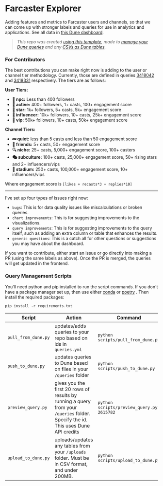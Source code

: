 # Farcaster Explorer

Adding features and metrics to Farcaster users and channels, so that we can come up with stronger labels and queries for use in analytics and applications. See all data in [this Dune dashboard](https://dune.com/ilemi/farcaster-explorer).

>*This repo was created [using this template](https://github.com/duneanalytics/DuneQueryRepo), made to [manage your Dune queries](https://dune.mintlify.app/api-reference/crud/endpoint/create) and any [CSVs as Dune tables](https://dune.mintlify.app/api-reference/upload/endpoint/upload).*

### For Contributors

The best contributions you can make right now is adding to the user or channel tier methodology. Currently, those are defined in queries [3418042](https://dune.com/queries/3418402/5739663) and [3418331](https://dune.com/queries/3418331/5739528) respectively. The tiers are as follows:

**User Tiers:**
- **🤖 npc:** Less than 400 followers
- **🥉 active:** 400+ followers, 1+ casts, 100+ engagement score
- **🥈 star:** 1k+ followers, 5+ casts, 5k+ engagement score
- **🥇 influencer:** 10k+ followers, 10+ casts, 25k+ engagement score
- **💎 vip:** 50k+ followers, 10+ casts, 50k+ engagement score

**Channel Tiers:**
- **💤 quiet:** less than 5 casts and less than 50 engagement score
- **🍻 friends:** 5+ casts, 50+ engagement score
- **🔍 niche:** 25+ casts, 5,000+ engagement score, 100+ casters
- **🎭 subculture:** 100+ casts, 25,000+ engagement score, 50+ rising stars and 2+ influencers/vips
- **👑 stadium:** 250+ casts, 100,000+ engagement score, 10+ influencers/vips

Where engagement score is `[likes + recasts*3 + replies*10]`

---

I've set up four types of issues right now:
- `bugs`: This is for data quality issues like miscalculations or broken queries.
- `chart improvements`: This is for suggesting improvements to the visualizations.
- `query improvements`: This is for suggesting improvements to the query itself, such as adding an extra column or table that enhances the results.
- `generic questions`: This is a catch all for other questions or suggestions you may have about the dashboard.

If you want to contribute, either start an issue or go directly into making a PR (using the same labels as above). Once the PR is merged, the queries will get updated in the frontend.

### Query Management Scripts

You'll need python and pip installed to run the script commands. If you don't have a package manager set up, then use either [conda](https://www.anaconda.com/download) or [poetry](https://python-poetry.org/) . Then install the required packages:

```
pip install -r requirements.txt
```

| Script | Action                                                                                                                                                    | Command |
|---|-----------------------------------------------------------------------------------------------------------------------------------------------------------|---|
| `pull_from_dune.py` | updates/adds queries to your repo based on ids in `queries.yml`                                                                                           | `python scripts/pull_from_dune.py` |
| `push_to_dune.py` | updates queries to Dune based on files in your `/queries` folder                                                                                          | `python scripts/push_to_dune.py` |
| `preview_query.py` | gives you the first 20 rows of results by running a query from your `/queries` folder. Specify the id. This uses Dune API credits | `python scripts/preview_query.py 2615782` |
| `upload_to_dune.py` | uploads/updates any tables from your `/uploads` folder. Must be in CSV format, and under 200MB. | `python scripts/upload_to_dune.py` |